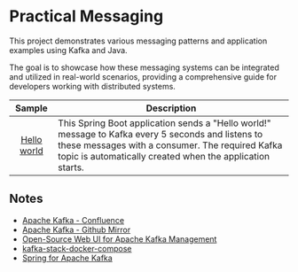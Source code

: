 # Practical Messaging

This project demonstrates various messaging patterns and application examples using Kafka and Java.

The goal is to showcase how these messaging systems can be integrated and utilized in real-world scenarios, providing a comprehensive guide for developers working with distributed systems.

|            Sample             |                                                                                                    Description                                                                                                     |
|:-----------------------------:|------------------------------------------------------------------------------------------------------------------------------------------------------------------------------------------------------------------|
|  [Hello world](/hello-world/src/main/java/com/ibrahimatay/Main.java)  | This Spring Boot application sends a "Hello world!" message to Kafka every 5 seconds and listens to these messages with a consumer. The required Kafka topic is automatically created when the application starts. |



## Notes

- [Apache Kafka - Confluence](https://cwiki.apache.org/confluence/display/KAFKA/Index)
- [Apache Kafka - Github Mirror](https://github.com/apache/kafka)
- [Open-Source Web UI for Apache Kafka Management](https://github.com/provectus/kafka-ui)
- [kafka-stack-docker-compose](https://github.com/conduktor/kafka-stack-docker-compose)
- [Spring for Apache Kafka](https://spring.io/projects/spring-kafka)
